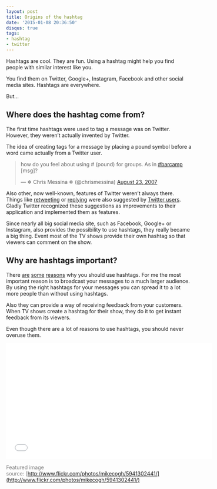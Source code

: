 ```yaml
---
layout: post
title: Origins of the hashtag
date: '2015-01-08 20:36:50'
disqus: true
tags:
- hashtag
- twitter
---
```



Hashtags are cool. They are fun. Using a hashtag might help you find people with similar interest like you.

You find them on Twitter, Google+, Instagram, Facebook and other social media sites. Hashtags are everywhere.

But…


## Where does the hashtag come from?

The first time hashtags were used to tag a message was on Twitter. However, they weren’t actually invented by Twitter.

The idea of creating tags for a message by placing a pound symbol before a word came actually from a Twitter user.

<blockquote class="twitter-tweet" lang="en"><p lang="en" dir="ltr">how do you feel about using # (pound) for groups. As in <a href="https://twitter.com/hashtag/barcamp?src=hash">#barcamp</a> [msg]?</p>&mdash; ❄︎ Chris Messina ❄︎ (@chrismessina) <a href="https://twitter.com/chrismessina/status/223115412">August 23, 2007</a></blockquote>
<script async src="//platform.twitter.com/widgets.js" charset="utf-8"></script>

Also other, now well-known, features of Twitter weren’t always there. Things like [retweeting](https://blog.twitter.com/2009/retweet-limited-rollout "Retweets") or [replying](https://blog.twitter.com/2007/are-you-twittering-me "Reply to users") were also suggested by [Twitter users](http://qz.com/135149/the-first-ever-hashtag-reply-and-retweet-as-twitter-users-invented-them/#/ "Twitter features not invented by Twitter"). Gladly Twitter recognized these suggestions as improvements to their application and implemented them as features.

Since nearly all big social media site, such as Facebook, Google+ or Instagram, also provides the possibility to use hashtags, they really became a big thing. Event most of the TV shows provide their own hashtag so that viewers can comment on the show.


## Why are hashtags important?

There [are](http://mashable.com/2013/10/08/what-is-hashtag/ "What is hashtag") [some](http://www.jeffbullas.com/2014/10/23/confused-by-hashtags-5-expert-tips-for-marketing-with-hashtags/#OzXBXFOEwfBzpk0B.99 "5 Tips for marketing with hashtags") [reasons](https://tv.yahoo.com/news/whats-hash-why-hashtags-tv-shows-matter-163648814.html "Why Hashtags for TV shows matter") why you should use hashtags. For me the most important reason is to broadcast your messages to a much larger audience. By using the right hashtags for your messages you can spread it to a lot more people than without using hashtags.

Also they can provide a way of receiving feedback from your customers. When TV shows create a hashtag for their show, they do it to get instant feedback from its viewers.

Even though there are a lot of reasons to use hashtags, you should never overuse them.

<iframe allowfullscreen="allowfullscreen" frameborder="0" height="315" src="//www.youtube.com/embed/57dzaMaouXA" width="560"></iframe>

<span style="color: #808080;">Featured image source: [http://www.flickr.com/photos/mikecogh/5941302441/](http://www.flickr.com/photos/mikecogh/5941302441/)</span>
